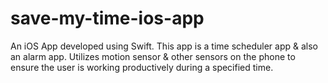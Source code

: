 # save-my-time-ios-app
An iOS App developed using Swift.
This app is a time scheduler app & also an alarm app.
Utilizes motion sensor & other sensors on the phone to ensure the user is working productively during a specified time.
